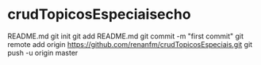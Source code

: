 # crudTopicosEspeciaisecho 
README.md
git init
git add README.md
git commit -m "first commit"
git remote add origin https://github.com/renanfm/crudTopicosEspeciais.git
git push -u origin master
